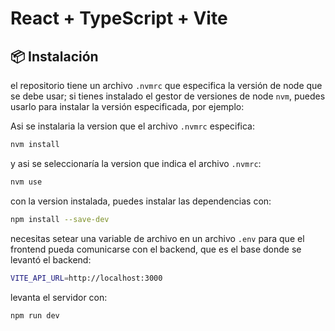 # React + TypeScript + Vite

## 📦 Instalación

el repositorio tiene un archivo `.nvmrc` que especifica la versión de node que se debe usar; si tienes instalado el gestor de versiones de node `nvm`, puedes usarlo para instalar la versión especificada, por ejemplo:

Asi se instalaria la version que el archivo `.nvmrc` especifica:

```bash
nvm install
```

y asi se seleccionaría la version que indica el archivo `.nvmrc`:

```bash
nvm use
```

con la version instalada, puedes instalar las dependencias con:

```bash
npm install --save-dev
```

necesitas setear una variable de archivo en un archivo `.env` para que el frontend pueda comunicarse con el backend, que es el base donde se levantó el backend:

```bash
VITE_API_URL=http://localhost:3000
```

levanta el servidor con:

```bash
npm run dev
```
